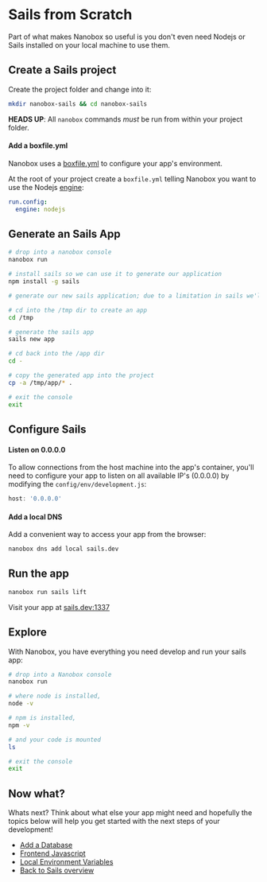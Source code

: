 # Sails from Scratch
Part of what makes Nanobox so useful is you don't even need Nodejs or Sails installed on your local machine to use them.

## Create a Sails project
Create the project folder and change into it:

```bash
mkdir nanobox-sails && cd nanobox-sails
```

**HEADS UP**: All `nanobox` commands *must* be run from within your project folder.

#### Add a boxfile.yml
Nanobox uses a <a href="https://docs.nanobox.io/boxfile/" target="\_blank">boxfile.yml</a> to configure your app's environment.

At the root of your project create a `boxfile.yml` telling Nanobox you want to use the Nodejs <a href="https://docs.nanobox.io/engines/" target="\_blank">engine</a>:

```yaml
run.config:
  engine: nodejs
```

## Generate an Sails App

```bash
# drop into a nanobox console
nanobox run

# install sails so we can use it to generate our application
npm install -g sails

# generate our new sails application; due to a limitation in sails we'll have to generate our app in another folder and move it where we want it

# cd into the /tmp dir to create an app
cd /tmp

# generate the sails app
sails new app

# cd back into the /app dir
cd -

# copy the generated app into the project
cp -a /tmp/app/* .

# exit the console
exit
```

## Configure Sails

#### Listen on 0.0.0.0
To allow connections from the host machine into the app's container, you'll need to configure your app to listen on all available IP's (0.0.0.0) by modifying the `config/env/development.js`:

```javascript
host: '0.0.0.0'
```

#### Add a local DNS
Add a convenient way to access your app from the browser:

```bash
nanobox dns add local sails.dev
```

## Run the app

```bash
nanobox run sails lift
```

Visit your app at <a href="http://sails.dev:1337" target="\_blank">sails.dev:1337</a>

## Explore
With Nanobox, you have everything you need develop and run your sails app:

```bash
# drop into a Nanobox console
nanobox run

# where node is installed,
node -v

# npm is installed,
npm -v

# and your code is mounted
ls

# exit the console
exit
```

## Now what?
Whats next? Think about what else your app might need and hopefully the topics below will help you get started with the next steps of your development!

* [Add a Database](/nodejs/sails/add-a-database)
* [Frontend Javascript](/nodejs/sails/frontend-javascript)
* [Local Environment Variables](/nodejs/sails/local-evars)
* [Back to Sails overview](/nodejs/sails)
